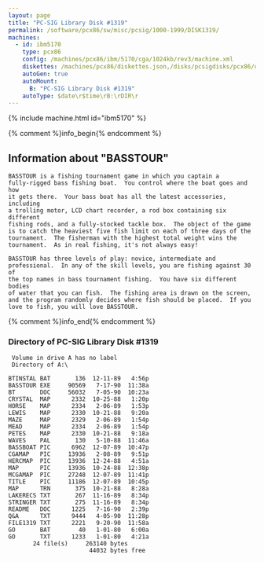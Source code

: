 ```yaml
---
layout: page
title: "PC-SIG Library Disk #1319"
permalink: /software/pcx86/sw/misc/pcsig/1000-1999/DISK1319/
machines:
  - id: ibm5170
    type: pcx86
    config: /machines/pcx86/ibm/5170/cga/1024kb/rev3/machine.xml
    diskettes: /machines/pcx86/diskettes.json,/disks/pcsigdisks/pcx86/diskettes.json
    autoGen: true
    autoMount:
      B: "PC-SIG Library Disk #1319"
    autoType: $date\r$time\rB:\rDIR\r
---
```


{% include machine.html id="ibm5170" %}

{% comment %}info_begin{% endcomment %}

## Information about "BASSTOUR"

    BASSTOUR is a fishing tournament game in which you captain a
    fully-rigged bass fishing boat.  You control where the boat goes and how
    it gets there.  Your bass boat has all the latest accessories, including
    a trolling motor, LCD chart recorder, a rod box containing six different
    fishing rods, and a fully-stocked tackle box.  The object of the game
    is to catch the heaviest five fish limit on each of three days of the
    tournament.  The fisherman with the highest total weight wins the
    tournament.  As in real fishing, it's not always easy!
    
    BASSTOUR has three levels of play: novice, intermediate and
    professional.  In any of the skill levels, you are fishing against 30 of
    the top names in bass tournament fishing.  You have six different bodies
    of water that you can fish.  The fishing area is drawn on the screen,
    and the program randomly decides where fish should be placed.  If you
    love to fish, you will love BASSTOUR.
{% comment %}info_end{% endcomment %}


### Directory of PC-SIG Library Disk #1319

     Volume in drive A has no label
     Directory of A:\

    BTINSTAL BAT       136  12-11-89   4:56p
    BASSTOUR EXE     90569   7-17-90  11:38a
    BT       DOC     56032   7-05-90  10:23a
    CRYSTAL  MAP      2332  10-25-88   1:20p
    HORSE    MAP      2334   2-06-89   1:53p
    LEWIS    MAP      2330  10-21-88   9:20a
    MAZE     MAP      2329   2-06-89   1:54p
    MEAD     MAP      2334   2-06-89   1:54p
    PETES    MAP      2330  10-21-88   9:18a
    WAVES    PAL       130   5-10-88  11:46a
    BASSBOAT PIC      6962  12-07-89  10:47p
    CGAMAP   PIC     13936   2-08-89   9:51p
    HERCMAP  PIC     13936  12-24-88   4:51a
    MAP      PIC     13936  10-24-88  12:38p
    MCGAMAP  PIC     27248  12-07-89  11:41p
    TITLE    PIC     11186  12-07-89  10:45p
    MAP      TRN       375  10-21-88   8:28a
    LAKERECS TXT       267  11-16-89   8:34p
    STRINGER TXT       275  11-16-89   8:34p
    README   DOC      1225   7-16-90   2:39p
    Q&A      TXT      9444   4-05-90  11:28p
    FILE1319 TXT      2221   9-20-90  11:58a
    GO       BAT        40   1-01-80   6:00a
    GO       TXT      1233   1-01-80   4:21a
           24 file(s)     263140 bytes
                           44032 bytes free
